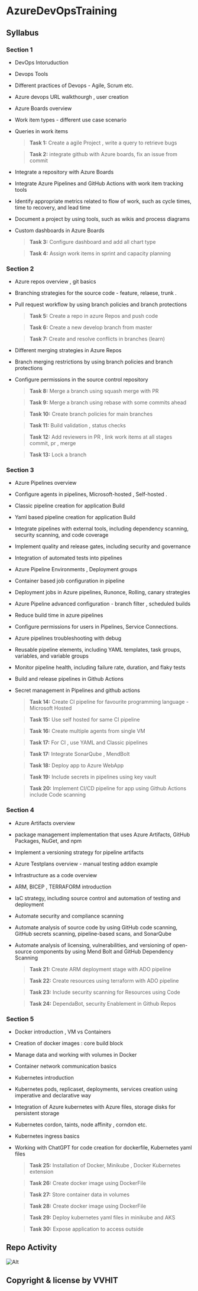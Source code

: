 # AzureDevOpsTraining

## Syllabus

### Section 1

- DevOps Intoruduction
- Devops Tools
- Different practices of Devops - Agile, Scrum etc.
- Azure devops URL walkthourgh , user creation
- Azure Boards overview
- Work item types  - different use case scenario
- Queries in work items
  
  > **Task 1:** Create a agile Project , write a query to retrieve bugs
  
  > **Task 2:** integrate github with Azure boards, fix an issue from commit
  
- Integrate a repository with Azure Boards
- Integrate Azure Pipelines and GitHub Actions with work item tracking tools
- Identify appropriate metrics related to flow of work, such as cycle times, time to recovery, and lead time
- Document a project by using tools, such as wikis and process diagrams
- Custom dashboards in Azure Boards

    
  > **Task 3:** Configure dashboard and add all chart type

  > **Task 4:** Assign work items in sprint and capacity planning

### Section 2

- Azure repos overview , git basics
- Branching strategies for the source code - feature, relaese, trunk . 
- Pull request workflow by using branch policies and branch protections
  > **Task 5:** Create a repo in azure Repos and push code
  
  > **Task 6:** Create a new develop branch from master

  > **Task 7:** Create and resolve conflicts in branches (learn)

- Different merging strategies in Azure Repos
- Branch merging restrictions by using branch policies and branch protections
- Configure permissions in the source control repository
  > **Task 8:** Merge a branch using squash merge with PR

  > **Task 9:** Merge a branch using rebase with some commits ahead
  
  > **Task 10:** Create branch policies for main branches
  
  > **Task 11:** Build validation , status checks
  
  > **Task 12:** Add reviewers in PR , link work items at all stages  commit, pr , merge
  
  > **Task 13:** Lock a branch 

### Section 3

- Azure Pipelines overview
- Configure agents in pipelines, Microsoft-hosted , Self-hosted .
- Classic pipeline creation for application Build
- Yaml based pipeline creation for application Build
- Integrate pipelines with external tools, including dependency scanning, security scanning, and code coverage
- Implement quality and release gates, including security and governance
- Integration of automated tests into pipelines
- Azure Pipeline Environments , Deployment groups
- Container based job configuration in pipeline
- Deployment jobs in Azure pipelines, Runonce, Rolling, canary strategies
- Azure Pipeline advanced configuration  - branch filter , scheduled builds 
- Reduce build time in azure pipelines
- Configure permissions for users in Pipelines, Service Connections.
- Azure pipelines troubleshooting with debug
- Reusable pipeline elements, including YAML templates, task groups, variables, and variable groups
- Monitor pipeline health, including failure rate, duration, and flaky tests
- Build and release pipelines in Github Actions
- Secret management in Pipelines and github actions

  > **Task 14:** Create CI pipeline for favourite programming language - Microsoft Hosted
  
  > **Task 15:** Use self hosted for same CI pipeline
  
  > **Task 16:** Create multiple agents from single VM
  
  > **Task 17:** For CI , use YAML and Classic pipelines
  
  > **Task 17:**  Integrate SonarQube , MendBolt
  
  > **Task 18:**  Deploy app to Azure WebApp
  
  > **Task 19:** Include secrets in pipelines using key vault
  
  > **Task 20:** Implement CI/CD pipeline for app using Github Actions include Code scanning

### Section 4

- Azure Artifacts overview
- package management implementation that uses Azure Artifacts, GitHub Packages, NuGet, and npm
- Implement a versioning strategy for pipeline artifacts
- Azure Testplans overview - manual testing addon example
- Infrastructure as a code overview
- ARM, BICEP , TERRAFORM introduction
- IaC strategy, including source control and automation of testing and deployment
- Automate security and compliance scanning 
- Automate analysis of source code by using GitHub code scanning, GitHub secrets scanning, pipeline-based scans, and SonarQube
- Automate analysis of licensing, vulnerabilities, and versioning of open-source components by using Mend Bolt and GitHub Dependency Scanning

  > **Task 21:** Create ARM deployment stage with ADO pipeline
  
  > **Task 22:** Create resources using terraform with ADO pipeline
  
  > **Task 23:** Include security scanning for Resources using Code
  
  > **Task 24:** DependaBot, security Enablement in Github Repos

### Section 5

- Docker introduction , VM vs Containers
- Creation of docker images : core build block
- Manage data and working with volumes in Docker
- Container network communication basics
- Kubernetes introduction
- Kubernetes pods, replicaset, deployments, services creation using imperative and declarative way
- Integration of Azure kubernetes with Azure files, storage disks for persistent storage
- Kubernetes cordon, taints, node affinity , corndon etc.
- Kubernetes ingress basics
- Working with ChatGPT for code creation for dockerfile, Kubernetes yaml files

  > **Task 25:** Installation of Docker, Minikube , Docker Kubernetes extension
  
  > **Task 26:** Create docker image using DockerFile
  
  > **Task 27:** Store container data in volumes
  
  > **Task 28:** Create docker image using DockerFile
  
  > **Task 29:** Deploy kubernetes yaml files in minikube and AKS
  
  > **Task 30:** Expose application to access outside

## Repo Activity

![Alt](https://repobeats.axiom.co/api/embed/39b589c55e4e2848c37e3487a130be4ef290ae13.svg "Repobeats analytics image")

## Copyright & license by VVHIT
